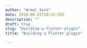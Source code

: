 ```yaml
---
author: "Armel Soro"
date: 2018-08-22T20:22:35Z
description: ""
draft: true
slug: "building-a-flutter-plugin"
title: "Building a Flutter plugin"

---
```





